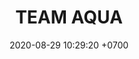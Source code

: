 ---
layout: teamCard3
permalink: /team/:title.html
categories: LA2024JN LIN6 LIN11
maincover: /assets/logos/TA.png
puntosLJMAYO24: 17 LIN6 LIN11
date: 2020-08-29 10:29:20 +0700
title: TEAM AQUA
route: /liga-naranja
tag: johto042024
color: black
puntosLJ202404: 12
grupo: sur
background: '#F16C38'
cover: /assets/backCard.png
team: TEAM AQUA
ID: TA
puntos: 0
pj: 1
dia: '26'
hora: '22:10'
#PARTIDO 1
j1: RONDA 1
p1: TEAM AQUA
pp1: DESCANSO
bg1: rock rock
r1: 
rr1: 
pt1: 0
pj1: 0
#PARTIDO 2
j2: RONDA 2
p2: LEGION MEW
pp2: TEAM AQUA
bg2: rock rock
r2: 
rr2: 
pt2: 0
pj2: 0
#PARTIDO 3
j3: RONDA 3
p3: TEAM AQUA
pp3: IL REBORN
bg3: rock
r3: 
rr3: 
pt3: 0
pj3: 0
#PARTIDO 4
j4: RONDA 4
p4: TEAM AQUA
pp4: LEGION P&S
bg4: rock 
r4: 0
rr4: 3
pt4: 0
pj4: 1
#PARTIDO 5
j5: RONDA 5
p5: TEAM AQUA
pp5: EK BLACK
bg5: rock 
r5: 
rr5: 
pt5: 0
pj5: 0
#PARTIDO 6
j6: RONDA 6
p6: TEAM AQUA
pp6: STAR-TEC
bg6: rock 
r6: 
rr6: 
pt6: 0
pj6: 0
#PARTIDO 7
j7: RONDA 7
p7:  POA GIRLS
pp7: TEAM AQUA
bg7: rock 
r7: 
rr7: 
pt7: 0
pj7: 0
#PARTIDO 8
j8: RONDA 8
p8: TEAM AQUA
pp8: RISING STARS
bg8: rock 
rr8: 
r8: 
pt8: 0
pj8: 0
#PARTIDO 9
j9: RONDA 9
p9: TEAM AQUA
pp9: LOT
bg9: rock
r9: 
rr9: 
pt9: 0
pj9: 0
#PARTIDO 10
j10: RONDA 10
p10: TEAM AQUA
pp10: 7DS
bg10: rock 
r10: 
rr10: 
pt10: 0
pj10: 0
#PARTIDO 11
j11: RONDA 11
p11: TEAM AQUA
pp11: TSA
bg11: rock 
r11: 
rr11: 
pt11: 0
pj11: 0
stream: <i class="fa-brands fa-twitch text-white"></i>
# pj: 11
# pt1: 1
# pt2: 3
# pt3: 2
# pt4: 3
# pt5: 0
# pt6: 3
# pt7: 0
# pt8: 1
# pt9: 0
# pt10: 1
# pt11: 3
# p1: ZODIAC
# r1: 2
# bg1: rock bg-warning
# rr1: 1
# pp1: DFS DMD
# p2: DFS DMD
# r2: 3
# rr2: 0
# bg2: rock bg-success
# pp2: MBO
# p3: DFS DMD
# r3: 2
# bg3: rock bg-info
# rr3: 1
# pp3: LAST BREATH
# p4:  DFS RUBY
# r4: 0
# bg4: rock bg-success
# rr4: 3
# pp4: DFS DMD
# p5:  no smite
# r5: 3
# bg5: rock bg-danger
# rr5: 0
# pp5: dfs dmd
# p6: jas
# r6: 0
# rr6: 3
# bg6: rock bg-success
# pp6: dfs dmd
# p7:  DFS DMD
# r7: 0
# rr7: 2
# bg7: rock bg-danger
# pp7: SOJ
# p8:  DFS DMD
# r8: 1
# bg8: rock bg-warning
# rr8: 2
# pp8: T. SATISFACTION
# p9:  DFS DMD
# r9: 0
# bg9: rock bg-danger
# rr9: 3
# pp9: S. VANGUARD
# p10:  HGO
# r10: 2
# rr10: 1
# bg10: rock bg-warning
# pp10: DFS DM
# p11: hg regios
# r11: 0
# rr11: 3
# bg11: rock bg-success
# pp11: dfs dmd
##torneos
rango: ACERO
bg: bg-johto 
torneo1: Lj my24
tps1: IN PROGRESS
tb1: card-johto
timg1: /assets/logos/LIGA-JOHTO.png
---